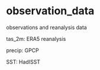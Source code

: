 # observation_data
observations and reanalysis data

tas_2m: ERA5 reanalysis

precip: GPCP

SST: HadISST
